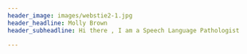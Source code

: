 ```yaml
---
header_image: images/webstie2-1.jpg
header_headline: Molly Brown
header_subheadline: Hi there , I am a Speech Language Pathologist

---
```

